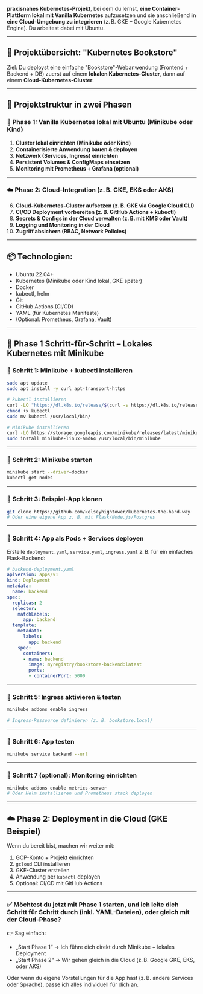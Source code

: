  **praxisnahes Kubernetes-Projekt**, bei dem du lernst, **eine Container-Plattform lokal mit Vanilla Kubernetes** aufzusetzen und sie anschließend **in eine Cloud-Umgebung zu integrieren** (z. B. GKE – Google Kubernetes Engine). Du arbeitest dabei mit Ubuntu.

---

## 🔧 **Projektübersicht: "Kubernetes Bookstore"**

Ziel: Du deployst eine einfache "Bookstore"-Webanwendung (Frontend + Backend + DB) zuerst auf einem **lokalen Kubernetes-Cluster**, dann auf einem **Cloud-Kubernetes-Cluster**.

---

## 🚀 **Projektstruktur in zwei Phasen**

### 🧱 **Phase 1: Vanilla Kubernetes lokal mit Ubuntu (Minikube oder Kind)**

1. **Cluster lokal einrichten (Minikube oder Kind)**
2. **Containerisierte Anwendung bauen & deployen**
3. **Netzwerk (Services, Ingress) einrichten**
4. **Persistent Volumes & ConfigMaps einsetzen**
5. **Monitoring mit Prometheus + Grafana (optional)**

---

### ☁️ **Phase 2: Cloud-Integration (z. B. GKE, EKS oder AKS)**

6. **Cloud-Kubernetes-Cluster aufsetzen (z. B. GKE via Google Cloud CLI)**
7. **CI/CD Deployment vorbereiten (z. B. GitHub Actions + kubectl)**
8. **Secrets & Configs in der Cloud verwalten (z. B. mit KMS oder Vault)**
9. **Logging und Monitoring in der Cloud**
10. **Zugriff absichern (RBAC, Network Policies)**

---

## 📦 Technologien:

* Ubuntu 22.04+
* Kubernetes (Minikube oder Kind lokal, GKE später)
* Docker
* kubectl, helm
* Git
* GitHub Actions (CI/CD)
* YAML (für Kubernetes Manifeste)
* (Optional: Prometheus, Grafana, Vault)

---

## 📘 Phase 1 Schritt-für-Schritt – Lokales Kubernetes mit Minikube

### 🔹 **Schritt 1: Minikube + kubectl installieren**

```bash
sudo apt update
sudo apt install -y curl apt-transport-https

# kubectl installieren
curl -LO "https://dl.k8s.io/release/$(curl -s https://dl.k8s.io/release/stable.txt)/bin/linux/amd64/kubectl"
chmod +x kubectl
sudo mv kubectl /usr/local/bin/

# Minikube installieren
curl -LO https://storage.googleapis.com/minikube/releases/latest/minikube-linux-amd64
sudo install minikube-linux-amd64 /usr/local/bin/minikube
```

---

### 🔹 **Schritt 2: Minikube starten**

```bash
minikube start --driver=docker
kubectl get nodes
```

---

### 🔹 **Schritt 3: Beispiel-App klonen**

```bash
git clone https://github.com/kelseyhightower/kubernetes-the-hard-way
# Oder eine eigene App z. B. mit Flask/Node.js/Postgres
```

---

### 🔹 **Schritt 4: App als Pods + Services deployen**

Erstelle `deployment.yaml`, `service.yaml`, `ingress.yaml` z. B. für ein einfaches Flask-Backend:

```yaml
# backend-deployment.yaml
apiVersion: apps/v1
kind: Deployment
metadata:
  name: backend
spec:
  replicas: 2
  selector:
    matchLabels:
      app: backend
  template:
    metadata:
      labels:
        app: backend
    spec:
      containers:
      - name: backend
        image: myregistry/bookstore-backend:latest
        ports:
        - containerPort: 5000
```

---

### 🔹 **Schritt 5: Ingress aktivieren & testen**

```bash
minikube addons enable ingress

# Ingress-Ressource definieren (z. B. bookstore.local)
```

---

### 🔹 **Schritt 6: App testen**

```bash
minikube service backend --url
```

---

### 🔹 **Schritt 7 (optional): Monitoring einrichten**

```bash
minikube addons enable metrics-server
# Oder Helm installieren und Prometheus stack deployen
```

---

## ☁️ **Phase 2: Deployment in die Cloud (GKE Beispiel)**

Wenn du bereit bist, machen wir weiter mit:

1. GCP-Konto + Projekt einrichten
2. `gcloud` CLI installieren
3. GKE-Cluster erstellen
4. Anwendung per `kubectl` deployen
5. Optional: CI/CD mit GitHub Actions

---

### ✅ Möchtest du jetzt mit **Phase 1 starten**, und ich leite dich Schritt für Schritt durch (inkl. YAML-Dateien), oder gleich mit der Cloud-Phase?

👉 Sag einfach:

* „Start Phase 1“ → Ich führe dich direkt durch Minikube + lokales Deployment
* „Start Phase 2“ → Wir gehen gleich in die Cloud (z. B. Google GKE, EKS, oder AKS)

Oder wenn du eigene Vorstellungen für die App hast (z. B. andere Services oder Sprache), passe ich alles individuell für dich an.

